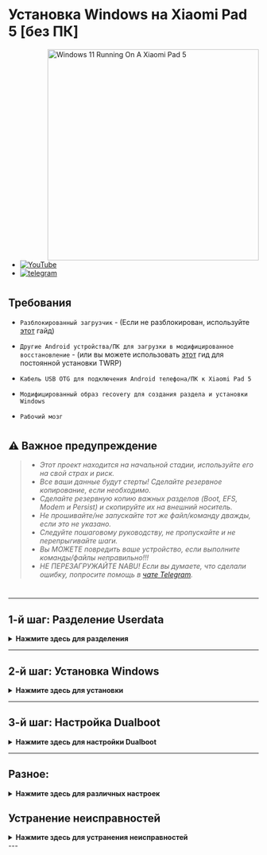 # Установка Windows на Xiaomi Pad 5 [без ПК]
<img align="right" src="/guide/nabu.png" width="425" alt="Windows 11 Running On A Xiaomi Pad 5">

- [![YouTube](https://github.com/Kumar-Jy/Windows-in-PocoF1-Without-PC/assets/20044626/3abc8b52-c5c6-4495-b623-d1312195d639)](https://youtu.be/jxOHm-RiQ6k)
- [![telegram](https://img.shields.io/badge/chat-telegram-brightgreen.svg?logo=telegram&style=flat-square)](https://t.me/WinInstaller)
#

## Требования
- ```Разблокированный загрузчик``` - (Если не разблокирован, используйте [этот](https://github.com/erdilS/Port-Windows-11-Xiaomi-Pad-5/blob/main/guide/Russian/unlock-bootloader-ru.md) гайд)

- `Другие Android устройства/ПК для загрузки в модифицированное восстановление` - (или вы можете использовать [этот](TWRPInstallation-ru.md) гид для постоянной установки TWRP)

- `Кабель USB OTG для подключения Android телефона/ПК к Xiaomi Pad 5`

- `Модифицированный образ recovery для создания раздела и установки Windows`

-  ```Рабочий мозг```
#

## ⚠️ Важное предупреждение
> - _Этот проект находится на начальной стадии, используйте его на свой страх и риск._
> - _Все ваши данные будут стерты! Сделайте резервное копирование, если необходимо._
> - _Сделайте резервную копию важных разделов (Boot, EFS, Modem и Persist) и скопируйте их на внешний носитель._
> - _Не прошивайте/не запускайте тот же файл/команду дважды, если это не указано._
> - _Следуйте пошаговому руководству, не пропускайте и не перепрыгивайте шаги._
> - _Вы МОЖЕТЕ повредить ваше устройство, если выполните команды/файлы неправильно!!!_
> - _НЕ ПЕРЕЗАГРУЖАЙТЕ NABU! Если вы думаете, что сделали ошибку, попросите помощь в [чате Telegram](https://t.me/WinInstaller)._
#

---

## 1-й шаг: Разделение Userdata
<details>
  <summary><strong>Нажмите здесь для разделения</strong></summary> 
  
- Скачайте [модифицированный образ recovery](https://github.com/Kumar-Jy/Windows-in-NABU-Without-PC/releases/tag/Modded-TWRP-Recovery) на ваше Android-устройство и Xiaomi Pad 5.

- Скачайте [Magisk Manager APK](https://github.com/topjohnwu/Magisk/releases) на ваш Xiaomi Pad 5.

- Перезагрузите Pad 5 в режим Fastboot, удерживая кнопки уменьшения громкости и питания.

- Подключите ваше Android-устройство или ПК к Pad 5 с помощью кабеля USB OTG и откройте сайт [https://arkt-7.github.io/nabu/](https://arkt-7.github.io/nabu/) в любом браузере (рекомендуется Chrome).

- Нажмите на `Connect Device Fastboot` и выберите `Android`. Устройство подключится, и будет отображена информация о вашем Pad 5.

- Теперь перейдите в раздел `Boot Any Image`, выберите `modded-twrp.img`, нажмите на `Boot`, и TWRP откроется на вашем Pad 5.

- Если это не удастся, вы можете использовать команду `fastboot boot modded-twrp.img` через platform-tools на ПК или через приложение Bugjaeger или Termux на Android для загрузки вашего Pad 5 в модифицированный образ recovery.

- Теперь отсоедините кабель USB OTG. Перейдите в раздел `Install` в TWRP, выберите `magisk.apk` и проведите для прошивки (пропустите этот шаг, если ваше устройство уже имеет root-права).

- Теперь на главном экране перейдите в `Advanced` > `Terminal` и введите команду `partition $` (замените `$` на желаемый размер раздела в ГБ, например, `partition 60`), без ГБ.

- Перезагрузитесь в систему и завершите настройку Android.

- Скачайте и установите [Magisk.apk](https://github.com/topjohnwu/Magisk/releases), откройте его и перезагрузите, если будет предложено.

</details>

---

## 2-й шаг: Установка Windows
<details>
  <summary><strong>Нажмите здесь для установки</strong></summary>

- Скачайте последнюю версию [`WinInstaller.zip`](https://github.com/Kumar-Jy/Windows-in-NABU-Without-PC/releases/tag/Nabu-WinInstaller).

- Скачайте обычный [`Windows ARM ESD`](https://arkt-7.github.io/woawin/), или вы можете скачать [`24h2 IoT LTSC`](https://drive.google.com/file/d/1WvTUIldcmffprJ2ZrdrLjlKqlz_vSlYa/view?usp=drivesdk).

- Поместите файл ESD в папку `Download` на вашем Xiaomi Pad 5 или в папку `WOA` на USB-накопителе. (Да, вы также можете установить его с помощью USB-накопителя.)

- Перезагрузитесь в модифицированный обрад recovery, перейдите в раздел Install, выберите `WinInstaller.zip` и проведите для прошивки. После завершения прошивки перезагрузитесь в систему.

- После этого ваше устройство перезагрузится и начнётся автоматический процесс установки Windows.

- Подождите, пока все процессы завершатся, и появится первоначальная настройка Windows. (Это может занять максимум 10-15 минут и в конечном итоге устройство перезагрузится 2-3 раза.)

</details>

---

## 3-й шаг: Настройка Dualboot
<details>
  <summary><strong>Нажмите здесь для настройки Dualboot</strong></summary>
  
- Дважды щелкните на значок `Android` на рабочем столе, чтобы переключиться на Android (с Windows).
- Чтобы загрузиться с Android в Windows, установите приложение [Woa-Helper.apk](https://github.com/n00b69/woa-helper/releases) из папки "Загрузки", разрешите root-права и нажмите `БЫСТРАЯ ЗАГРУЗКА В WINDOWS`.

</details>

---

## Разное:
<details>
  <summary><strong>Нажмите здесь для различных настроек</strong></summary>
  
- Найдите папку `Toolbox` на диске `C:\`. Она содержит различные полезные файлы и папки.
- Чтобы установить Microsoft Office, подключитесь к интернету и запустите `Office Tool Plus.exe` из папки `office_tool`.
- Для AtlasOS разархивируйте и запустите `AMEWizard`, выберите `AtlasPlaybook.apbx` и следуйте инструкциям.
- Для активации Windows и Office подключитесь к интернету и запустите `winactivator.bat` от имени администратора.

</details>

## Устранение неисправностей
<details>
  <summary><strong>Нажмите здесь для устранения неисправностей</strong></summary>

#### После того, как вы нажмете на значок Android с рабочего стола Windows, если устройство загружается в TWRP:
> - (Эта ошибка обычно возникает, если вы используете кастомную прошивку и прошили WinInstaller с неактивного раздела.)
> - Переключите слоты в разделе перезагрузки TWRP и перезагрузитесь в систему.
> - Откройте приложение Woa-Helper, разрешите root-права, нажмите `СМОНТИРОВАТЬ WINDOWS`, затем нажмите `РЕЗЕРВНОЕ КОПИРОВАНТЕ BOOT ОБРАЗА` и выберите `Windows`.

#### Если не удается загрузиться в Windows, выполните следующие шаги:
> - Перезагрузитесь в fastboot и прошейте ваш Android boot.img: `fastboot flash boot_ab /путь/к/boot.img`.
> - Вы можете просто перезагрузиться в TWRP с помощью команды `fastboot boot /путь/к/twrp.img` и восстановить boot.img из папки `/sdcard/backup`.
> - Если вы используете AOSP ROM и TWRP установлен на вторичном разделе, введите команду fastboot `fastboot set_active other`, и ваш Android вернется.

> [!TIP]
> Вы можете использовать [`Nabu Fastboot Tool`](https://arkt-7.github.io/nabu/) для ввода всех этих команд для устранения неисправностей.
> 
> Найдите папку `backup` на внутреннем хранилище вашего устройства и сохраните её в безопасном месте (например, на Google Drive).

</details>
---
